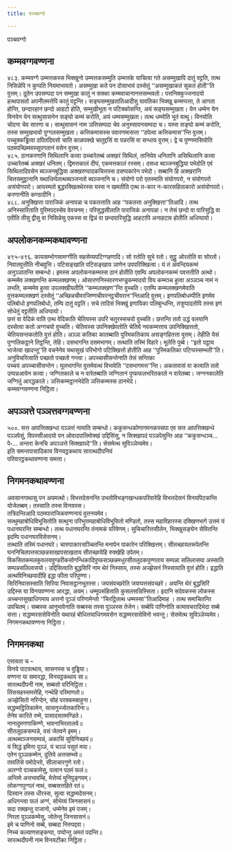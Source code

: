 ```yaml
---
title: पञ्चवग्गो

---
```

पञ्चवग्गो  


## कम्मवग्गवण्णना

४८३. कम्मवग्गे उम्मत्तकस्स भिक्खुनो उम्मत्तकसम्मुति उम्मत्तके याचित्वा गते असम्मुखापि दातुं वट्टति, तत्थ निसिन्नेपि न कुप्पति नियमाभावतो। असम्मुखा कते पन दोसाभावं दस्सेतुं ‘‘असम्मुखाकतं सुकतं होती’’ति वुत्तम्। दूतेन उपसम्पदा पन सम्मुखा कातुं न सक्का कम्मवाचानानत्तसम्भवतो। पत्तनिक्कुज्जनादयो हत्थपासतो अपनीतमत्तेपि कातुं वट्टन्ति। सङ्घसम्मुखतातिआदीसु यावतिका भिक्खू कम्मप्पत्ता, ते आगता होन्ति, छन्दारहानं छन्दो आहटो होति, सम्मुखीभूता न पटिक्कोसन्ति, अयं सङ्घसम्मुखता। येन धम्मेन येन विनयेन येन सत्थुसासनेन सङ्घो कम्मं करोति, अयं धम्मसम्मुखता। तत्थ धम्मोति भूतं वत्थु। विनयोति चोदना चेव सारणा च। सत्थुसासनं नाम ञत्तिसम्पदा चेव अनुस्सावनसम्पदा च। यस्स सङ्घो कम्मं करोति, तस्स सम्मुखभावो पुग्गलसम्मुखता। कत्तिकमासस्स पवारणमासत्ता ‘‘ठपेत्वा कत्तिकमास’’न्ति वुत्तम्। पच्चुक्कड्ढित्वा ठपितदिवसो चाति काळपक्खे चातुद्दसिं वा पन्नरसिं वा सन्धाय वुत्तम्। द्वे च पुण्णमासियोति पठमपच्छिमवस्सूपगतानं वसेन वुत्तम्।  
४८५. ठानकरणानि सिथिलानि कत्वा उच्चारेतब्बं अक्खरं सिथिलं, तानियेव धनितानि असिथिलानि कत्वा उच्चारेतब्बं अक्खरं धनितम्। द्विमत्तकालं दीघं, एकमत्तकालं रस्सम्। दसधा ब्यञ्जनबुद्धिया पभेदोति एवं सिथिलादिवसेन ब्यञ्जनबुद्धिया अक्खरुप्पादकचित्तस्स दसप्पकारेन पभेदो। सब्बानि हि अक्खरानि चित्तसमुट्ठानानि यथाधिप्पेतत्थब्यञ्जनतो ब्यञ्जनानि च। संयोगो परो एतस्माति संयोगपरो, न संयोगपरो असंयोगपरो। आयस्मतो बुद्धरक्खितथेरस्स यस्स न खमतीति एत्थ त-कार न-कारसहिताकारो असंयोगपरो। करणानीति कण्ठादीनि।  
४८८. अनुक्खित्ता पाराजिकं अनापन्ना च पकतत्ताति आह ‘‘पकतत्ता अनुक्खित्ता’’तिआदि। तत्थ अनिस्सारिताति पुरिमपदस्सेव वेवचनम्। परिसुद्धसीलाति पाराजिकं अनापन्ना। न तेसं छन्दो वा पारिसुद्धि वा एतीति तीसु द्वीसु वा निसिन्नेसु एकस्स वा द्विन्नं वा छन्दपारिसुद्धि आहटापि अनाहटाव होतीति अधिप्पायो।  


## अपलोकनकम्मकथावण्णना

४९५-४९६. कायसम्भोगसामग्गीति सहसेय्यपटिग्गहणादि। सो रतोति सुभे रतो। सुट्ठु ओरतोति वा सोरतो। निवातवुत्तीति नीचवुत्ति। पटिसङ्खाति पटिसङ्खाय ञाणेन उपपरिक्खित्वा। यं तं अवन्दियकम्मं अनुञ्ञातन्ति सम्बन्धो। इमस्स अपलोकनकम्मस्स ठानं होतीति एवम्पि अपलोकनकम्मं पवत्ततीति अत्थो। कम्ममेव लक्खणन्ति कम्मलक्खणम्। ओसारणनिस्सारणभण्डुकम्मादयो विय कम्मञ्च हुत्वा अञ्ञञ्च नामं न लभति, कम्ममेव हुत्वा उपलक्खीयतीति ‘‘कम्मलक्खण’’न्ति वुच्चति। एतम्पि कम्मलक्खणमेवाति वुत्तकम्मलक्खणं दस्सेतुं ‘‘अच्छिन्नचीवरजिण्णचीवरनट्ठचीवरान’’न्तिआदि वुत्तम्। इणपलिबोधम्पीति इणमेव पलिबोधो इणपलिबोधो, तम्पि दातुं वट्टति। सचे तादिसं भिक्खुं इणायिका पलिबुन्धन्ति, तत्रुप्पादतोपि तस्स इणं सोधेतुं वट्टतीति अधिप्पायो।  
छत्तं वा वेदिकं वाति एत्थ वेदिकाति चेतियस्स उपरि चतुरस्सचयो वुच्चति। छत्तन्ति ततो उद्धं वलयानि दस्सेत्वा कतो अग्गचयो वुच्चति। चेतियस्स उपनिक्खेपतोति चेतिये नवकम्मत्ताय उपनिक्खित्ततो, चेतियसन्तकतोति वुत्तं होति। अञ्ञा कतिका कातब्बाति पुरिमकतिकाय असङ्गहितत्ता वुत्तम्। तेहीति येसं पुग्गलिकट्ठाने तिट्ठन्ति, तेहि। दसभागन्ति दसमभागम्। तत्थाति तस्मिं विहारे। मूलेति पुब्बे। ‘‘इतो पट्ठाय भाजेत्वा खादन्तू’’ति वचनेनेव यथासुखं परिभोगो पटिक्खित्तो होतीति आह ‘‘पुरिमकतिका पटिप्पस्सम्भती’’ति।  
अनुविचरित्वाति पच्छतो पच्छतो गन्त्वा। अपच्चासीसन्तेनाति तेसं सन्तिका  
पच्चयं अपच्चासीसन्तेन। मूलभागन्ति वुत्तमेवत्थं विभावेति ‘‘दसभागमत्त’’न्ति। अकतावासं वा कत्वाति ततो उप्पन्नआयेन कत्वा। जग्गितकाले च न वारेतब्बाति जग्गितानं पुप्फफलभरितकाले न वारेतब्बा। जग्गनकालेति जग्गितुं आरद्धकाले। ञत्तिकम्मट्ठानभेदेति ञत्तिकम्मस्स ठानभेदे।  
कम्मवग्गवण्णना निट्ठिता।  


## अपञ्ञत्ते पञ्ञत्तवग्गवण्णना

५००. सत्त आपत्तिक्खन्धा पञ्ञत्तं नामाति सम्बन्धो। ककुसन्धकोणागमनकस्सपा एव सत्त आपत्तिक्खन्धे पञ्ञपेसुं, विपस्सीआदयो पन ओवादपातिमोक्खं उद्दिसिंसु, न सिक्खापदं पञ्ञपेसुन्ति आह ‘‘ककुसन्धञ्च…पे॰… अन्तरा केनचि अपञ्ञत्ते सिक्खापदे’’ति। सेसमेत्थ सुविञ्ञेय्यमेव।  
इति समन्तपासादिकाय विनयट्ठकथाय सारत्थदीपनियं  
परिवारट्ठकथावण्णना समत्ता।  


## निगमनकथावण्णना

अवसानगाथासु पन अयमत्थो। विभत्तदेसनन्ति उभतोविभङ्गखन्धकपरिवारेहि विभत्तदेसनं विनयपिटकन्ति योजेतब्बम्। तस्साति तस्स विनयस्स।  
तत्रिदन्तिआदि पठमपाराजिकवण्णनायं वुत्तनयमेव।  
सत्थुमहाबोधिविभूसितोति सत्थुना परिभुत्तमहाबोधिविभूसितो मण्डितो, तस्स महाविहारस्स दक्खिणभागे उत्तमं यं पधानघरन्ति सम्बन्धो। तत्थ पधानघरन्ति तंनामकं परिवेणम्। सुचिचारित्तसीलेन, भिक्खुसङ्घेन सेवितन्ति इदम्पि पधानघरविसेसनम्।  
तत्थाति तस्मिं पधानघरे। चारुपाकारसञ्चितन्ति मनापेन पाकारेन परिक्खित्तम्। सीतच्छायतरूपेतन्ति घननिचितपत्तसञ्छन्नसाखापसाखताय सीतच्छायेहि रुक्खेहि उपेतम्। विकसितकमलकुवलयपुण्डरीकसोगन्धिकादिपुप्फसञ्छन्नमधुरसीतलुदकपुण्णताय सम्पन्ना सलिलासया अस्साति सम्पन्नसलिलासयो। उद्दिसित्वाति बुद्धसिरिं नाम थेरं निस्साय, तस्स अज्झेसनं निस्सायाति वुत्तं होति। इद्धाति अत्थविनिच्छयादीहि इद्धा फीता परिपुण्णा।  
सिरिनिवासस्साति सिरिया निवासट्ठानभूतस्स। जयसंवच्छरेति जयप्पत्तसंवच्छरे। अयन्ति थेरं बुद्धसिरिं उद्दिस्स या विनयवण्णना आरद्धा, अयम्। धम्मूपसंहिताति कुसलसन्निस्सिता। इदानि सदेवकस्स लोकस्स अच्चन्तसुखाधिगमाय अत्तनो पुञ्ञं परिणामेन्तो ‘‘चिरट्ठितत्थ धम्मस्सा’’तिआदिमाह । तत्थ समाचितन्ति उपचितम्। सब्बस्स आनुभावेनाति सब्बस्स तस्स पुञ्ञस्स तेजेन। सब्बेपि पाणिनोति कामावचरादिभेदा सब्बे सत्ता। सद्धम्मरससेविनोति यथारहं बोधित्तयाधिगमवसेन सद्धम्मरससेविनो भवन्तु। सेसमेत्थ सुविञ्ञेय्यमेव।  
निगमनकथावण्णना निट्ठिता।  


## निगमनकथा

एत्तावता च –  
विनये पाटवत्थाय, सासनस्स च वुड्ढिया।  
वण्णना या समारद्धा, विनयट्ठकथाय सा॥  
सारत्थदीपनी नाम, सब्बसो परिनिट्ठिता।  
तिंससहस्समत्तेहि, गन्थेहि परिमाणतो॥  
अज्झेसितो नरिन्देन, सोहं परक्कमबाहुना।  
सद्धम्मट्ठितिकामेन, सासनुज्जोतकारिना॥  
तेनेव कारिते रम्मे, पासादसतमण्डिते।  
नानादुमगणाकिण्णे, भावनाभिरतालये॥  
सीतलूदकसम्पन्ने, वसं जेतवने इमम्।  
अत्थब्यञ्जनसम्पन्नं, अकासिं सुविनिच्छयं॥  
यं सिद्धं इमिना पुञ्ञं, यं चञ्ञं पसुतं मया।  
एतेन पुञ्ञकम्मेन, दुतिये अत्तसम्भवे॥  
तावतिंसे पमोदेन्तो, सीलाचारगुणे रतो।  
अलग्गो पञ्चकामेसु, पत्वान पठमं फलं॥  
अन्तिमे अत्तभावम्हि, मेत्तेय्यं मुनिपुङ्गवम्।  
लोकग्गपुग्गलं नाथं, सब्बसत्तहिते रतं॥  
दिस्वान तस्स धीरस्स, सुत्वा सद्धम्मदेसनम्।  
अधिगन्त्वा फलं अग्गं, सोभेय्यं जिनसासनं॥  
सदा रक्खन्तु राजानो, धम्मेनेव इमं पजम्।  
निरता पुञ्ञकम्मेसु, जोतेन्तु जिनसासनं॥  
इमे च पाणिनो सब्बे, सब्बदा निरुपद्दवा।  
निच्चं कल्याणसङ्कप्पा, पप्पोन्तु अमतं पदन्ति॥  
सारत्थदीपनी नाम विनयटीका निट्ठिता।  